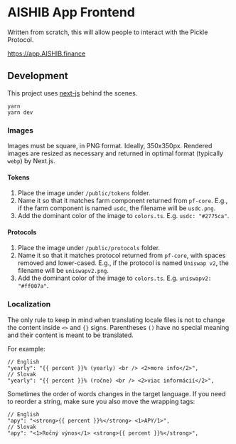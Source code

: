 # AISHIB App Frontend

Written from scratch, this will allow people to interact with the Pickle Protocol.

https://app.AISHIB.finance

## Development

This project uses [next-js](https://nextjs.org/) behind the scenes.

```
yarn
yarn dev
```

### Images

Images must be square, in PNG format. Ideally, 350x350px.
Rendered images are resized as necessary and returned in optimal
format (typically `webp`) by Next.js.

#### Tokens

1. Place the image under `/public/tokens` folder.
1. Name it so that it matches farm component returned from `pf-core`.
   E.g., if the farm component is named `usdc`, the filename will be `usdc.png`.
1. Add the dominant color of the image to `colors.ts`. E.g. `usdc: "#2775ca"`.

#### Protocols

1. Place the image under `/public/protocols` folder.
1. Name it so that it matches protocol returned from `pf-core`, with spaces removed
   and lower-cased. E.g., if the protocol is named `Uniswap v2`, the filename will
   be `uniswapv2.png`.
1. Add the dominant color of the image to `colors.ts`. E.g. `uniswapv2: "#ff007a"`.

### Localization

The only rule to keep in mind when translating locale files is
not to change the content inside `<>` and `{}` signs.
Parentheses `()` have no special meaning and their content
is meant to be translated.

For example:

```
// English
"yearly": "{{ percent }}% (yearly) <br /> <2>more info</2>",
// Slovak
"yearly": "{{ percent }}% (ročne) <br /> <2>viac informácií</2>",
```

Sometimes the order of words changes in the target language. If you
need to reorder a string, make sure you also move the wrapping tags:

```
// English
"apy": "<strong>{{ percent }}%</strong> <1>APY/1>",
// Slovak
"apy": "<1>Ročný výnos</1> <strong>{{ percent }}%</strong>",
```
